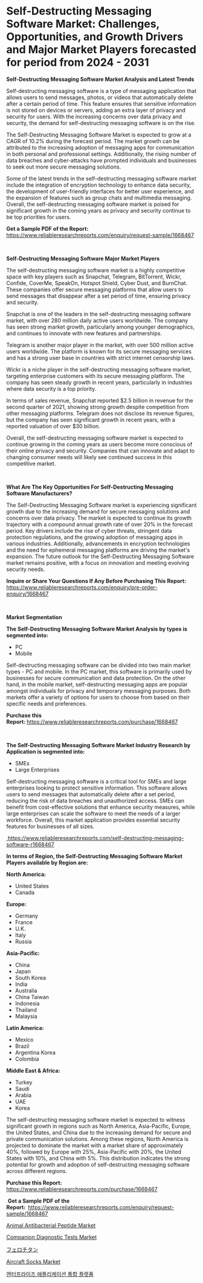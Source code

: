 <p><h1>Self-Destructing Messaging Software Market: Challenges, Opportunities, and Growth Drivers and Major Market Players forecasted for period from 2024 - 2031</h1></p><p><strong>Self-Destructing Messaging Software Market Analysis and Latest Trends</strong></p>
<p><p>Self-destructing messaging software is a type of messaging application that allows users to send messages, photos, or videos that automatically delete after a certain period of time. This feature ensures that sensitive information is not stored on devices or servers, adding an extra layer of privacy and security for users. With the increasing concerns over data privacy and security, the demand for self-destructing messaging software is on the rise.</p><p>The Self-Destructing Messaging Software Market is expected to grow at a CAGR of 10.2% during the forecast period. The market growth can be attributed to the increasing adoption of messaging apps for communication in both personal and professional settings. Additionally, the rising number of data breaches and cyber-attacks have prompted individuals and businesses to seek out more secure messaging solutions.</p><p>Some of the latest trends in the self-destructing messaging software market include the integration of encryption technology to enhance data security, the development of user-friendly interfaces for better user experience, and the expansion of features such as group chats and multimedia messaging. Overall, the self-destructing messaging software market is poised for significant growth in the coming years as privacy and security continue to be top priorities for users.</p></p>
<p><strong>Get a Sample PDF of the Report:&nbsp;</strong> <a href="https://www.reliableresearchreports.com/enquiry/request-sample/1668467">https://www.reliableresearchreports.com/enquiry/request-sample/1668467</a></p>
<p>&nbsp;</p>
<p><strong>Self-Destructing Messaging Software Major Market Players</strong></p>
<p><p>The self-destructing messaging software market is a highly competitive space with key players such as Snapchat, Telegram, BitTorrent, Wickr, Confide, CoverMe, SpeakOn, Hotspot Shield, Cyber Dust, and BurnChat. These companies offer secure messaging platforms that allow users to send messages that disappear after a set period of time, ensuring privacy and security.</p><p>Snapchat is one of the leaders in the self-destructing messaging software market, with over 280 million daily active users worldwide. The company has seen strong market growth, particularly among younger demographics, and continues to innovate with new features and partnerships.</p><p>Telegram is another major player in the market, with over 500 million active users worldwide. The platform is known for its secure messaging services and has a strong user base in countries with strict internet censorship laws.</p><p>Wickr is a niche player in the self-destructing messaging software market, targeting enterprise customers with its secure messaging platform. The company has seen steady growth in recent years, particularly in industries where data security is a top priority.</p><p>In terms of sales revenue, Snapchat reported $2.5 billion in revenue for the second quarter of 2021, showing strong growth despite competition from other messaging platforms. Telegram does not disclose its revenue figures, but the company has seen significant growth in recent years, with a reported valuation of over $30 billion.</p><p>Overall, the self-destructing messaging software market is expected to continue growing in the coming years as users become more conscious of their online privacy and security. Companies that can innovate and adapt to changing consumer needs will likely see continued success in this competitive market.</p></p>
<p>&nbsp;</p>
<p><strong>What Are The Key Opportunities For Self-Destructing Messaging Software Manufacturers?</strong></p>
<p><p>The Self-Destructing Messaging Software market is experiencing significant growth due to the increasing demand for secure messaging solutions and concerns over data privacy. The market is expected to continue its growth trajectory with a compound annual growth rate of over 20% in the forecast period. Key drivers include the rise of cyber threats, stringent data protection regulations, and the growing adoption of messaging apps in various industries. Additionally, advancements in encryption technologies and the need for ephemeral messaging platforms are driving the market's expansion. The future outlook for the Self-Destructing Messaging Software market remains positive, with a focus on innovation and meeting evolving security needs.</p></p>
<p><strong>Inquire or Share Your Questions If Any Before Purchasing This Report:</strong> <a href="https://www.reliableresearchreports.com/enquiry/pre-order-enquiry/1668467">https://www.reliableresearchreports.com/enquiry/pre-order-enquiry/1668467</a></p>
<p>&nbsp;</p>
<p><strong>Market Segmentation</strong></p>
<p><strong>The Self-Destructing Messaging Software Market Analysis by types is segmented into:</strong></p>
<p><ul><li>PC</li><li>Mobile</li></ul></p>
<p><p>Self-destructing messaging software can be divided into two main market types - PC and mobile. In the PC market, this software is primarily used by businesses for secure communication and data protection. On the other hand, in the mobile market, self-destructing messaging apps are popular amongst individuals for privacy and temporary messaging purposes. Both markets offer a variety of options for users to choose from based on their specific needs and preferences.</p></p>
<p><strong>Purchase this Report:&nbsp;</strong><a href="https://www.reliableresearchreports.com/purchase/1668467">https://www.reliableresearchreports.com/purchase/1668467</a></p>
<p>&nbsp;</p>
<p><strong>The Self-Destructing Messaging Software Market Industry Research by Application is segmented into:</strong></p>
<p><ul><li>SMEs</li><li>Large Enterprises</li></ul></p>
<p><p>Self-destructing messaging software is a critical tool for SMEs and large enterprises looking to protect sensitive information. This software allows users to send messages that automatically delete after a set period, reducing the risk of data breaches and unauthorized access. SMEs can benefit from cost-effective solutions that enhance security measures, while large enterprises can scale the software to meet the needs of a larger workforce. Overall, this market application provides essential security features for businesses of all sizes.</p></p>
<p><a href="https://www.reliableresearchreports.com/self-destructing-messaging-software-r1668467">&nbsp;https://www.reliableresearchreports.com/self-destructing-messaging-software-r1668467</a></p>
<p><strong>In terms of Region, the Self-Destructing Messaging Software Market Players available by Region are:</strong></p>
<p>
    <p> <strong> North America: </strong>
        <ul>
            <li>United States</li>
            <li>Canada</li>
        </ul>
        </p> 
    <p> <strong> Europe: </strong>
        <ul>
            <li>Germany</li>
            <li>France</li>
            <li>U.K.</li>
            <li>Italy</li>
            <li>Russia</li>
        </ul>
        </p> 
    <p> <strong> Asia-Pacific: </strong>
        <ul>
            <li>China</li>
            <li>Japan</li>
            <li>South Korea</li>
            <li>India</li>
            <li>Australia</li>
            <li>China Taiwan</li>
            <li>Indonesia</li>
            <li>Thailand</li>
            <li>Malaysia</li>
        </ul>
        </p> 
    <p> <strong> Latin America: </strong>
        <ul>
            <li>Mexico</li>
            <li>Brazil</li>
            <li>Argentina Korea</li>
            <li>Colombia</li>
        </ul>
        </p> 
    <p> <strong> Middle East & Africa: </strong>
        <ul>
            <li>Turkey</li>
            <li>Saudi</li>
            <li>Arabia</li>
            <li>UAE</li>
            <li>Korea</li>
        </ul>
    </p>
    </p>
<p><p>The self-destructing messaging software market is expected to witness significant growth in regions such as North America, Asia-Pacific, Europe, the United States, and China due to the increasing demand for secure and private communication solutions. Among these regions, North America is projected to dominate the market with a market share of approximately 40%, followed by Europe with 25%, Asia-Pacific with 20%, the United States with 10%, and China with 5%. This distribution indicates the strong potential for growth and adoption of self-destructing messaging software across different regions.</p></p>
<p><strong>Purchase this Report: </strong><a href="https://www.reliableresearchreports.com/purchase/1668467">https://www.reliableresearchreports.com/purchase/1668467</a></p>
<p>&nbsp;<strong>Get a Sample PDF of the Report:&nbsp;&nbsp;</strong><a href="https://www.reliableresearchreports.com/enquiry/request-sample/1668467">https://www.reliableresearchreports.com/enquiry/request-sample/1668467</a></p>
<p><strong></strong></p>
<p><p><a href="https://www.linkedin.com/pulse/animal-antibacterial-peptide-market-exploring-share-trends-aujjf?trackingId=29Oikiso5N%2B38%2B1h6%2BuZ%2Fg%3D%3D">Animal Antibacterial Peptide Market</a></p><p><a href="https://www.linkedin.com/pulse/companion-diagnostic-tests-market-insight-trends-growth-forecasted-6htdf?trackingId=lWYBdd8Tld1HKUA%2FEkWgng%3D%3D">Companion Diagnostic Tests Market</a></p><p><a href="https://medium.com/@jordymiller39/%E3%83%95%E3%82%A7%E3%83%AD%E3%83%81%E3%82%BF%E3%83%B3%E5%B8%82%E5%A0%B4%E3%81%AE%E8%A6%8F%E6%A8%A1%E3%81%AF-%E3%82%B0%E3%83%AD%E3%83%BC%E3%83%90%E3%83%AB%E6%A5%AD%E7%95%8C%E3%81%AB%E3%81%8A%E3%81%91%E3%82%8B%E6%9C%80%E9%81%A9%E3%81%AA%E3%83%9E%E3%83%BC%E3%82%B1%E3%83%86%E3%82%A3%E3%83%B3%E3%82%B0%E3%83%81%E3%83%A3%E3%83%B3%E3%83%8D%E3%83%AB%E3%82%92%E7%A4%BA%E3%81%97%E3%81%A6%E3%81%84%E3%81%BE%E3%81%99-8112215b2586">フェロチタン</a></p><p><a href="https://issuu.com/reportprime-2/docs/aircraft-socks-market-size-2030.pptx">Aircraft Socks Market</a></p><p><a href="https://medium.com/@jewelmohr02/%EA%B8%B0%EC%97%85-%EC%9D%91%EC%9A%A9-%ED%94%84%EB%A1%9C%EA%B7%B8%EB%9E%A8-%ED%86%B5%ED%95%A9-%ED%94%8C%EB%9E%AB%ED%8F%BC-%EC%8B%9C%EC%9E%A5-%EB%B6%84%EC%84%9D-%EB%B0%8F-2024%EB%85%84%EB%B6%80%ED%84%B0-2031%EB%85%84%EA%B9%8C%EC%A7%80%EC%9D%98-%EA%B7%9C%EB%AA%A8-%EC%98%88%EC%B8%A1-9087038cc3aa">엔터프라이즈 애플리케이션 통합 플랫폼</a></p></p>